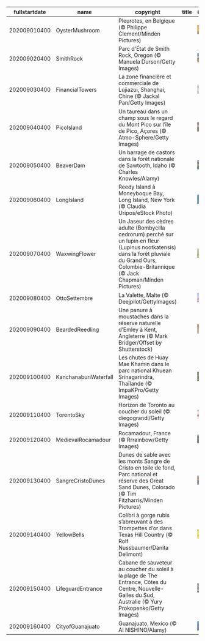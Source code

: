 |fullstartdate|name|copyright|title|image|
|--|--|--|--|--|
202009010400|OysterMushroom|Pleurotes, en Belgique (© Philippe Clement/Minden Pictures)||![](/fr-CA/2020/09/202009010400OysterMushroom.jpg)|
202009020400|SmithRock|Parc d'État de Smith Rock, Oregon (© Manuela Durson/Getty Images)||![](/fr-CA/2020/09/202009020400SmithRock.jpg)|
202009030400|FinancialTowers|La zone financière et commerciale de Lujiazui, Shanghai, Chine (© Jackal Pan/Getty Images)||![](/fr-CA/2020/09/202009030400FinancialTowers.jpg)|
202009040400|PicoIsland|Un taureau dans un champ sous le regard du Mont Pico sur l’île de Pico, Açores (© Atmo-Sphere/Getty Images)||![](/fr-CA/2020/09/202009040400PicoIsland.jpg)|
202009050400|BeaverDam|Un barrage de castors dans la forêt nationale de Sawtooth, Idaho (© Charles Knowles/Alamy)||![](/fr-CA/2020/09/202009050400BeaverDam.jpg)|
202009060400|LongIsland|Reedy Island à Moneyboque Bay, Long Island, New York (© Claudia Uripos/eStock Photo)||![](/fr-CA/2020/09/202009060400LongIsland.jpg)|
202009070400|WaxwingFlower|Un Jaseur des cèdres adulte (Bombycilla cedrorum) perché sur un lupin en fleur (Lupinus nootkatensis) dans la forêt pluviale du Grand Ours, Colombie-Britannique (© Jack Chapman/Minden Pictures)||![](/fr-CA/2020/09/202009070400WaxwingFlower.jpg)|
202009080400|OttoSettembre|La Valette, Malte (© Deejpilot/GettyImages)||![](/fr-CA/2020/09/202009080400OttoSettembre.jpg)|
202009090400|BeardedReedling|Une panure à moustaches dans la réserve naturelle d’Emley à Kent, Angleterre (© Mark Bridger/Offset by Shutterstock)||![](/fr-CA/2020/09/202009090400BeardedReedling.jpg)|
202009100400|KanchanaburiWaterfall|Les chutes de Huay Mae Khamin dans le parc national Khuean Srinagarindra, Thaïlande (© ImpaKPro/Getty Images)||![](/fr-CA/2020/09/202009100400KanchanaburiWaterfall.jpg)|
202009110400|TorontoSky|Horizon de Toronto au coucher du soleil (© diegograndi/Getty Images)||![](/fr-CA/2020/09/202009110400TorontoSky.jpg)|
202009120400|MedievalRocamadour|Rocamadour, France (© Rrrainbow/Getty Images)||![](/fr-CA/2020/09/202009120400MedievalRocamadour.jpg)|
202009130400|SangreCristoDunes|Dunes de sable avec les monts Sangre de Cristo en toile de fond, Parc national et réserve des Great Sand Dunes, Colorado (© Tim Fitzharris/Minden Pictures)||![](/fr-CA/2020/09/202009130400SangreCristoDunes.jpg)|
202009140400|YellowBells|Colibri à gorge rubis s’abreuvant à des Trompettes d’or dans Texas Hill Country (© Rolf Nussbaumer/Danita Delimont)||![](/fr-CA/2020/09/202009140400YellowBells.jpg)|
202009150400|LifeguardEntrance|Cabane de sauveteur au coucher du soleil à la plage de The Entrance, Côtes du Centre, Nouvelle-Galles du Sud, Australie (© Yury Prokopenko/Getty Images)||![](/fr-CA/2020/09/202009150400LifeguardEntrance.jpg)|
202009160400|CityofGuanajuato|Guanajuato, Mexico (© AI NISHINO/Alamy)||![](/fr-CA/2020/09/202009160400CityofGuanajuato.jpg)|
